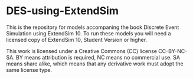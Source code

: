 # DES-using-ExtendSim
This is the repository for models accompaning the book Discrete Event Simulation using ExtendSim 10. To run these models you will need a licensed copy of ExtendSim 10, Student Version or higher.

This work is licensed under a Creative Commons (CC) license CC-BY-NC-SA. BY means attribution is required, NC means no commercial use. SA means share alike, which means that any derivative work must adopt the same license type.
